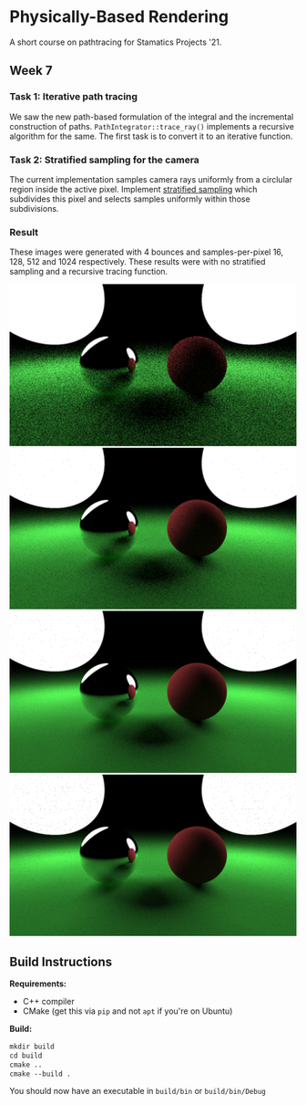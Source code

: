 # Physically-Based Rendering

A short course on pathtracing for Stamatics Projects '21.

## Week 7

### Task 1: Iterative path tracing

We saw the new path-based formulation of the integral and the incremental construction of paths. `PathIntegrator::trace_ray()` implements a recursive algorithm for the same. The first task is to convert it to an iterative function.

### Task 2: Stratified sampling for the camera

The current implementation samples camera rays uniformly from a circlular region inside the active pixel. Implement [stratified sampling](https://www.pbr-book.org/3ed-2018/Sampling_and_Reconstruction/Stratified_Sampling) which subdivides this pixel and selects samples uniformly within those subdivisions.

### Result

These images were generated with 4 bounces and samples-per-pixel 16, 128, 512 and 1024 respectively. These results were with no stratified sampling and a recursive tracing function.

![16](screenshots/out_16_spp.png)
![128](screenshots/out_128_spp.png)
![512](screenshots/out_512_spp.png)
![1024](screenshots/out_1024_spp.png)

## Build Instructions

**Requirements:**
- C++ compiler
- CMake (get this via `pip` and not `apt` if you're on Ubuntu)

**Build:**

```
mkdir build
cd build
cmake ..
cmake --build .
```

You should now have an executable in `build/bin` or `build/bin/Debug`
